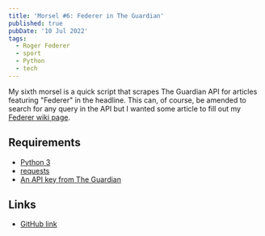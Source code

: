 ```yaml
---
title: 'Morsel #6: Federer in The Guardian'
published: true
pubDate: '10 Jul 2022'
tags:
  - Roger Federer
  - sport
  - Python
  - tech
---
```


My sixth morsel is a quick script that scrapes The Guardian API for articles featuring "Federer" in the headline. This can, of course, be amended to search for any query in the API but I wanted some article to fill out my [Federer wiki page](/jardim/sport/roger-federer/).

## Requirements

* [Python 3](https://www.python.org/downloads/)
* [requests](https://requests.readthedocs.io/en/latest/)
* [An API key from The Guardian](https://open-platform.theguardian.com/)

## Links

* [GitHub link](https://github.com/starchildluke/federer-in-the-guardian)
